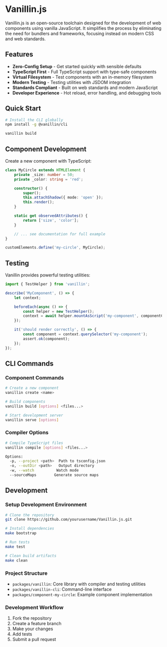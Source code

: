 # Vanillin.js

Vanillin.js is an open-source toolchain designed for the development of web components using vanilla JavaScript. It simplifies the process by eliminating the need for bundlers and frameworks, focusing instead on modern CSS and web standards.

## Features

* **Zero-Config Setup** - Get started quickly with sensible defaults
* **TypeScript First** - Full TypeScript support with type-safe components
* **Virtual Filesystem** - Test components with an in-memory filesystem
* **Modern Testing** - Testing utilities with JSDOM integration
* **Standards Compliant** - Built on web standards and modern JavaScript
* **Developer Experience** - Hot reload, error handling, and debugging tools

## Quick Start

```bash
# Install the CLI globally
npm install -g @vanillin/cli

vanillin build
```

## Component Development

Create a new component with TypeScript:

```typescript
class MyCircle extends HTMLElement {
    private _size: number = 50;
    private _color: string = 'red';

    constructor() {
        super();
        this.attachShadow({ mode: 'open' });
        this.render();
    }

    static get observedAttributes() {
        return ['size', 'color'];
    }

    // ... see documentation for full example
}

customElements.define('my-circle', MyCircle);
```

## Testing

Vanillin provides powerful testing utilities:

```typescript
import { TestHelper } from 'vanillin';

describe('MyComponent', () => {
    let context;

    beforeEach(async () => {
        const helper = new TestHelper();
        context = await helper.mountAsScript('my-component', componentCode);
    });

    it('should render correctly', () => {
        const component = context.querySelector('my-component');
        assert.ok(component);
    });
});
```

## CLI Commands

### Component Commands
```bash
# Create a new component
vanillin create <name>

# Build components
vanillin build [options] <files...>

# Start development server
vanillin serve [options]
```

### Compiler Options
```bash
# Compile TypeScript files
vanillin compile [options] <files...>

Options:
  -p, --project <path>  Path to tsconfig.json
  -o, --outDir <path>   Output directory
  -w, --watch          Watch mode
  --sourceMaps        Generate source maps
```

## Development

### Setup Development Environment

```bash
# Clone the repository
git clone https://github.com/yourusername/Vanillin.js.git

# Install dependencies
make bootstrap

# Run tests
make test

# Clean build artifacts
make clean
```

### Project Structure

- `packages/vanillin`: Core library with compiler and testing utilities
- `packages/vanillin-cli`: Command-line interface
- `packages/component-my-circle`: Example component implementation

### Development Workflow

1. Fork the repository
2. Create a feature branch
3. Make your changes
4. Add tests
5. Submit a pull request

